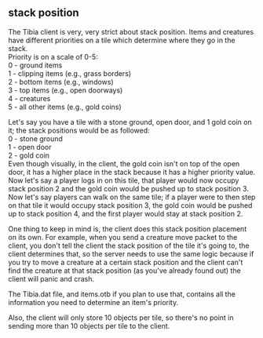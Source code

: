 ## stack position
The Tibia client is very, very strict about stack position. Items and creatures have different priorities on a tile which determine where they go in the stack.  
Priority is on a scale of 0-5:  
0 - ground items  
1 - clipping items (e.g., grass borders)  
2 - bottom items (e.g., windows)  
3 - top items (e.g., open doorways)  
4 - creatures  
5 - all other items (e.g., gold coins)  

Let's say you have a tile with a stone ground, open door, and 1 gold coin on it; the stack positions would be as followed:  
0 - stone ground  
1 - open door  
2 - gold coin  
Even though visually, in the client, the gold coin isn't on top of the open door, it has a higher place in the stack because it has a higher priority value. Now let's say a player logs in on this tile, that player would now occupy stack position 2 and the gold coin would be pushed up to stack position 3. Now let's say players can walk on the same tile; if a player were to then step on that tile it would occupy stack position 3, the gold coin would be pushed up to stack position 4, and the first player would stay at stack position 2.

One thing to keep in mind is, the client does this stack position placement on its own. For example, when you send a creature move packet to the client, you don't tell the client the stack position of the tile it's going to, the client determines that, so the server needs to use the same logic because if you try to move a creature at a certain stack position and the client can't find the creature at that stack position (as you've already found out) the client will panic and crash.

The Tibia.dat file, and items.otb if you plan to use that, contains all the information you need to determine an item's priority.

Also, the client will only store 10 objects per tile, so there's no point in sending more than 10 objects per tile to the client.
